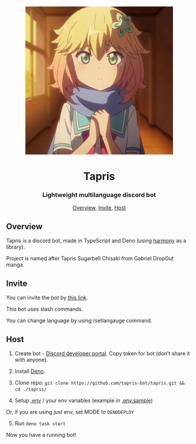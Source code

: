 <p align="center">
 <img width=400px src="assets/avatar.webp" alt="Bot logo">
 <h1 align="center">Tapris</h1>
 <h3 align="center">Lightweight multilanguage discord bot</h3>
</p>

<p align="center">
 <a href="#overview">Overview</a>,
 <a href="#invite">Invite</a>,
 <a href="#host">Host</a>
</p>

## Overview

Tapris is a discord bot, made in TypeScript and Deno (using [harmony](https://github.com/harmonyland/harmony) as a library).

Project is named after Tapris
Sugarbell Chisaki from Gabriel DropOut manga.

## Invite

You can invite the bot by
[this link](https://discord.com/api/oauth2/authorize?client_id=869088074758520832&scope=bot+applications.commands&permissions=294208515334).

This bot uses slash commands.

You can change language by using /setlangauge command.

## Host

1. Create bot -
   [Discord developer portal](https://discord.com/developers/applications). Copy token for bot (don't share it with anyone).

2. Install [Deno](https://deno.land/manual@v1.29.2/getting_started/installation).

3. Clone repo:
   `git clone https://github.com/tapris-bot/tapris.git && cd ./tapris/`

4. Setup [.env](.env.sample) / your env variables (example in
   [.env.sample](.env.sample))

Or, if you are using just env, set MODE to `DENODEPLOY`

5. Run `deno task start`

Now you have a running bot!
